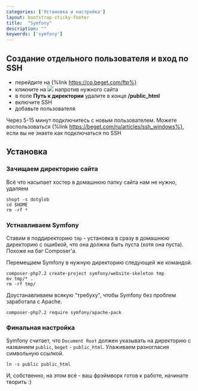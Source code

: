 ```yaml
---
categories: ['Установка и настройка']
layout: bootstrap-sticky-footer
title:  "Symfony"
description: ""
keywords: ['symfony']
---
```

## Создание отдельного пользователя и вход по SSH

- перейдите на {%link https://cp.beget.com/ftp%}
- кликните на ![](https://cp.beget.com/i/icons/small/add.png) напротив нужного сайта
- в поле __Путь к директории__ удалите в конце __/public_html__
- включите SSH
- добавьте пользователя

Через 5-15 минут подключитесь с новым пользователем. Можете воспользоваться {%link https://beget.com/ru/articles/ssh_windows%}, если вы не знаете как подключаться по SSH

## Установка

### Зачищаем директорию сайта

Всё что насыпает хостер в домашнюю папку сайта нам не нужно, удаляем

```
shopt -s dotglob
cd $HOME
rm -rf *
```

### Устнавливаем Symfony

Ставим в поддиректорию `tmp` - установка в сразу в домашнюю директорию с ошибкой, что она должна быть пуста (хотя она пуста). Похоже на баг Composer'a.

Перемещаем Symfony в нужную директорию следующей же командой.

```
composer-php7.2 create-project symfony/website-skeleton tmp
mv tmp/* .
rm -rf tmp/
```

Доустанавливаем всякую "требуху", чтобы Symfony без проблем заработала с Apache.

```
composer-php7.2 require symfony/apache-pack
```

### Финальная настройка

Symfony считает, что `Document Root` должен указывать на директорию с названием `public`, `beget` - `public_html`.
Улаживаем разногласия символьную ссылкой.

```
ln -s public public_html
```

И, собственно, на этом всё - ваш фрэймворк готов к работе, начинате творить :)
